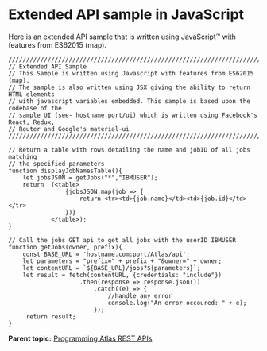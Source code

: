 # Extended API sample in JavaScript

Here is an extended API sample that is written using JavaScript™ with features from ES62015 \(map\).

```text
/////////////////////////////////////////////////////////////////////////////
// Extended API Sample 
// This Sample is written using Javascript with features from ES62015 (map).
// The sample is also written using JSX giving the ability to return HTML elements 
// with javascript variables embedded. This sample is based upon the codebase of the 
// sample UI (see- hostname:port/ui) which is written using Facebook's React, Redux,
// Router and Google's material-ui
/////////////////////////////////////////////////////////////////////////////

// Return a table with rows detailing the name and jobID of all jobs matching      
// the specified parameters
function displayJobNamesTable(){
    let jobsJSON = getJobs("*","IBMUSER");
    return  (<table>
                {jobsJSON.map(job => {
                    return <tr><td>{job.name}</td><td>{job.id}</td></tr>
                })}
            </table>);
}

// Call the jobs GET api to get all jobs with the userID IBMUSER
function getJobs(owner, prefix){
    const BASE_URL = 'hostname.com:port/Atlas/api';
    let parameters = "prefix=" + prefix + "&owner=" + owner;     
    let contentURL = `${BASE_URL}/jobs?${parameters}`;     
    let result = fetch(contentURL, {credentials: "include"})                     
                    .then(response => response.json())                         
                        .catch((e) => {                             
                            //handle any error                             
                            console.log("An error occoured: " + e);                                           
                        });     
     return result; 
}
```

**Parent topic:** [Programming Atlas REST APIs](https://github.com/PlutoZhang/test/tree/549112db023388c89a9750459e98a7b204fad073/topics/programrestapi.md)


